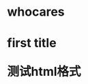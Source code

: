 # whocares
<!DOCTYPE html>
<html>
<head>
<meta charset="utf-8">
<title> I do </title>
<body>
    <h1>first title
    <p>测试html格式</p>
</body>
</html>
